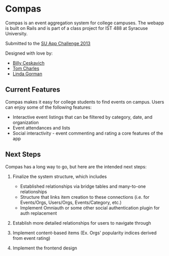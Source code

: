 # Compas

Compas is an event aggregation system for college campuses. The webapp is built on Rails and is part of a class project for IST 488 at Syracuse University.

Submitted to the [SU App Challenge 2013](http://appchallenge.syr.edu/)

Designed with love by:

*	[Billy Ceskavich](https://github.com/bceskavich)
*	[Tom Charles](https://github.com/tcharles411)
*	[Linda Gorman](https://github.com/lggorman)

## Current Features

Compas makes it easy for college students to find events on campus. Users can enjoy some of the following features:

*	Interactive event listings that can be filtered by category, date, and organization
*	Event attendances and lists
*	Social interactivity - event commenting and rating a core features of the app

## Next Steps

Compas has a long way to go, but here are the intended next steps:

1. Finalize the system structure, which includes

	*	Established relationships via bridge tables and many-to-one relationships
	*	Structure that links item creation to these connections (i.e. for Events/Orgs, Users/Orgs, Events/Category, etc.)
	*	Implement Omniauth or some other social authentication plugin for auth replacement

2. Establish more detailed relationships for users to navigate through
3. Implement content-based items (Ex. Orgs' popularity indices derived from event rating)
4. Implement the frontend design
